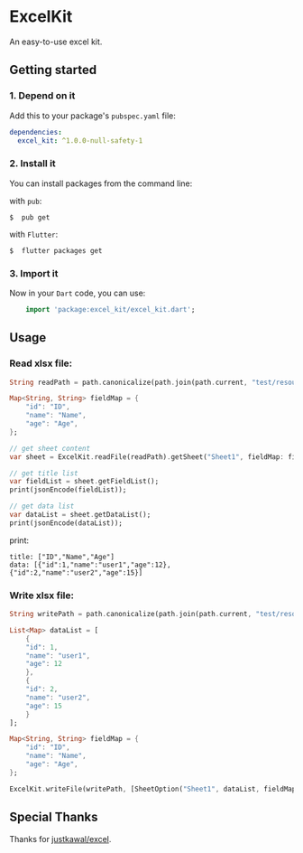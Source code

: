 # ExcelKit

An easy-to-use excel kit.

## Getting started

### 1. Depend on it
Add this to your package's `pubspec.yaml` file:

```yaml
dependencies:
  excel_kit: ^1.0.0-null-safety-1
```

### 2. Install it

You can install packages from the command line:

with `pub`:

```shell
$  pub get
```

with `Flutter`:

```shell
$  flutter packages get
```

### 3. Import it

Now in your `Dart` code, you can use: 

```dart
    import 'package:excel_kit/excel_kit.dart';
```

## Usage

### Read xlsx file:

```dart
String readPath = path.canonicalize(path.join(path.current, "test/resource/read_test.xlsx"));

Map<String, String> fieldMap = {
    "id": "ID",
    "name": "Name",
    "age": "Age",
};

// get sheet content
var sheet = ExcelKit.readFile(readPath).getSheet("Sheet1", fieldMap: fieldMap);

// get title list
var fieldList = sheet.getFieldList();
print(jsonEncode(fieldList));

// get data list
var dataList = sheet.getDataList();
print(jsonEncode(dataList));
```

print:

```
title: ["ID","Name","Age"]
data: [{"id":1,"name":"user1","age":12},{"id":2,"name":"user2","age":15}]
```

### Write xlsx file:

```dart
String writePath = path.canonicalize(path.join(path.current, "test/resource/write_test.xlsx"));

List<Map> dataList = [
    {
    "id": 1,
    "name": "user1",
    "age": 12
    },
    {
    "id": 2,
    "name": "user2",
    "age": 15
    }
];

Map<String, String> fieldMap = {
    "id": "ID",
    "name": "Name",
    "age": "Age",
};

ExcelKit.writeFile(writePath, [SheetOption("Sheet1", dataList, fieldMap: fieldMap)]);
```

## Special Thanks

Thanks for [justkawal/excel](https://github.com/justkawal/excel).
